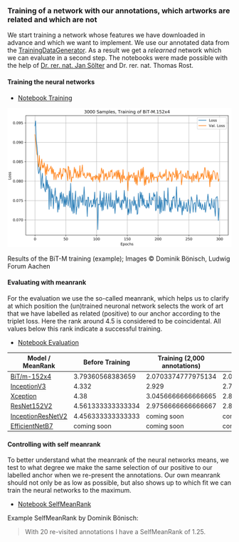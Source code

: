### Training of a network with our annotations, which artworks are related and which are not

We start training a network whose features we have downloaded in advance and which we want to implement. We use our annotated data from the [TrainingDataGenerator](https://github.com/DominikBoenisch/Training-the-Archive/tree/master/Prototype/3_Training_Dataset). As a result we get a *relearned* network which we can evaluate in a second step. The notebooks were made possible with the help of [Dr. rer. nat. Jan Sölter](https://de.linkedin.com/in/jansoelter) and Dr. rer. nat. Thomas Rost.

#### Training the neural networks

* [Notebook Training](https://github.com/DominikBoenisch/Training-the-Archive/blob/master/Prototype/4_Training/Training_SimilarityNet.ipynb)

<img src="https://github.com/DominikBoenisch/Training-the-Archive/blob/master/Images/3000_Samples_BiT-M.152x4.png" width="750" height="">

Results of the BiT-M training (example);
Images © Dominik Bönisch, Ludwig Forum Aachen

#### Evaluating with meanrank

For the evaluation we use the so-called meanrank, which helps us to clarify at which position the (un)trained neuronal network selects the work of art that we have labelled as related (positive) to our anchor according to the triplet loss. Here the rank around 4.5 is considered to be coincidental. All values below this rank indicate a successful training.

* [Notebook Evaluation](https://github.com/DominikBoenisch/Training-the-Archive/blob/master/Prototype/4_Training/MeanRankEvaluation.ipynb)

Model / MeanRank | Before Training| Training (2,000 annotations)| Training (3,000 annotations)
------------ | -------------| -------------| -------------
[BiT/m-152x4](https://tfhub.dev/google/bit/m-r152x4/1) | 3.79360568383659| 2.0703374777975134| 2.026666666666667
[InceptionV3](https://keras.io/api/applications/inceptionv3/) | 4.332| 2.929| 2.779
[Xception](https://keras.io/api/applications/xception/) | 4.38| 3.0456666666666665| 2.829
[ResNet152V2](https://keras.io/api/applications/resnet/#resnet152v2-function)| 4.561333333333334| 2.9756666666666667| 2.834
[InceptionResNetV2](https://keras.io/api/applications/inceptionresnetv2/) | 4.456333333333333| coming soon| coming soon
[EfficientNetB7](https://keras.io/api/applications/efficientnet/#efficientnetb7-function) | coming soon| coming soon| coming soon

#### Controlling with self meanrank

To better understand what the meanrank of the neural networks means, we test to what degree we make the same selection of our positive to our labelled anchor when we re-present the annotations. Our own meanrank should not only be as low as possible, but also shows up to which fit we can train the neural networks to the maximum.

* [Notebook SelfMeanRank](https://github.com/DominikBoenisch/Training-the-Archive/blob/master/Prototype/4_Training/SelfMeanRank.ipynb)

Example SelfMeanRank by Dominik Bönisch:
> With 20 re-visited annotations I have a SelfMeanRank of 1.25.
